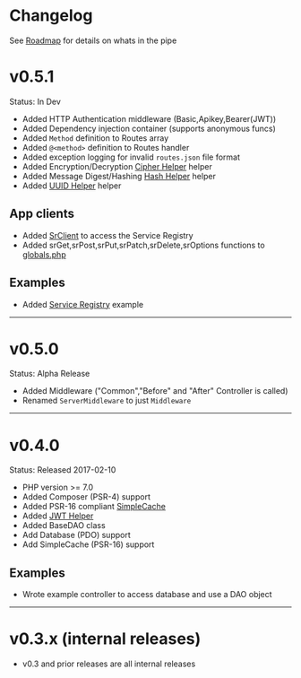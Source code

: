 # Changelog
See [Roadmap](roadmap.md) for details on whats in the pipe

# v0.5.1
Status: In Dev
* Added HTTP Authentication middleware (Basic,Apikey,Bearer(JWT))
* Added Dependency injection container (supports anonymous funcs)
* Added `Method` definition to Routes array
* Added `@<method>` definition to Routes handler
* Added exception logging for invalid `routes.json` file format
* Added Encryption/Decryption [Cipher Helper](src/Nofuzz/Helpers/Cipher.php) helper
* Added Message Digest/Hashing [Hash Helper](src/Nofuzz/Helpers/Cipher.php) helper
* Added [UUID Helper](src/Nofuzz/Helpers/UUID.php) helper

## App clients
* Added [SrClient](srv/app/Clients/Sr) to access the Service Registry
* Added srGet,srPost,srPut,srPatch,srDelete,srOptions functions to [globals.php](src/app/globals.php)

## Examples
* Added [Service Registry](src/app/Services/Sr) example 


---
# v0.5.0
Status: Alpha Release
* Added Middleware ("Common","Before" and "After" Controller is called)
* Renamed `ServerMiddleware` to just `Middleware`


---
# v0.4.0
Status: Released 2017-02-10
* PHP version >= 7.0
* Added Composer (PSR-4) support
* Added PSR-16 compliant [SimpleCache](src/Nofuzz/SimpleCache)
* Added [JWT Helper](src/Nofuzz/Helpers/JWT.php)
* Added BaseDAO class
* Add Database (PDO) support
* Add SimpleCache (PSR-16) support

## Examples
* Wrote example controller to access database and use a DAO object 

---
# v0.3.x (internal releases)
* v0.3 and prior releases are all internal releases


